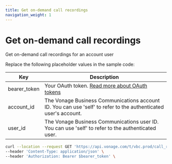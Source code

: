 ```yaml
---
title: Get on-demand call recordings
navigation_weight: 1
---
```


# Get on-demand call recordings
Get on-demand call recordings for an account user

Replace the following placeholder values in the sample code:

| Key        | Description                                                                                            |
|------------|--------------------------------------------------------------------------------------------------------|
| bearer_token | Your OAuth token. [Read more about OAuth tokens](/concepts/guides/create-an-access-token) |
| account_id | The Vonage Business Communications account ID. You can use 'self' to refer to the authenticated user's account. |
| user_id | The Vonage Business Communications user ID. You can use 'self' to refer to the authenticated user. |


``` bash
curl --location --request GET 'https://api.vonage.com/t/vbc.prod/call_recording/api/accounts/$account_id/users/$user_id/call_recordings' \
--header 'Content-Type: application/json' \
--header 'Authorization: Bearer $bearer_token' \
```
